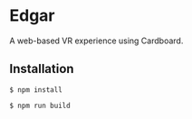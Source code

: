 # Edgar
A web-based VR experience using Cardboard.


## Installation

```
$ npm install

$ npm run build
```
